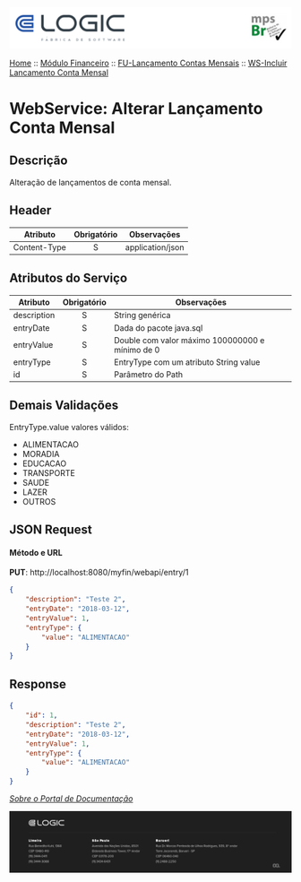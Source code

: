 ![Cabecalho](../../../ReadMe-Anexos/Cabecalho.png)


[Home](../../../ReadMe.md) :: [Módulo Financeiro](../../Modulo-Financeiro.md) :: [FU-Lançamento Contas Mensais](../FU-Lancamento-Contas-Mensais.md) :: [WS-Incluir Lancamento Conta Mensal](WS-Incluir-Lancamento-Conta-Mensal.md)


# WebService: Alterar Lançamento Conta Mensal

## Descrição

Alteração de lançamentos de conta mensal.

## Header

| Atributo                          | Obrigatório | Observações                          |
|-----------------------------------|:-----------:|--------------------------------------|
| Content-Type |     S     | application/json |


## Atributos do Serviço

| Atributo                          | Obrigatório | Observações                          |
|-----------------------------------|:-----------:|--------------------------------------|
| description | S | String genérica |
| entryDate | S | Dada do pacote java.sql |
| entryValue | S | Double com valor máximo 100000000 e mínimo de 0 |
| entryType | S | EntryType com um atributo String value |
| id | S | Parâmetro do Path |

## Demais Validações

EntryType.value valores válidos:
 - ALIMENTACAO
 - MORADIA
 - EDUCACAO
 - TRANSPORTE
 - SAUDE
 - LAZER
 - OUTROS

## JSON Request
#### Método e URL
**PUT**: http://localhost:8080/myfin/webapi/entry/1

~~~json
{
    "description": "Teste 2",
    "entryDate": "2018-03-12",
    "entryValue": 1,
    "entryType": {
    	"value": "ALIMENTACAO"
    }
}
~~~

## Response

~~~json
{
    "id": 1,
    "description": "Teste 2",
    "entryDate": "2018-03-12",
    "entryValue": 1,
    "entryType": {
        "value": "ALIMENTACAO"
    }
}
~~~

_[Sobre o Portal de Documentação](../../../About/About.md)_

![Rodape](../../../ReadMe-Anexos/Rodape.png)
